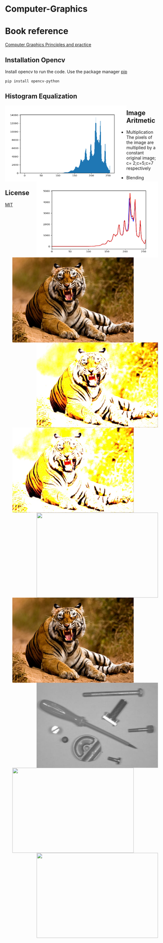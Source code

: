 # Computer-Graphics


# Book reference

[Computer Graphics Principles and practice](https://books.google.com.pe/books?id=-4ngT05gmAQC&printsec=frontcover&redir_esc=y#v=onepage&q&f=false)

## Installation Opencv

 Install opencv to run the code. Use the package manager [pip](https://pip.pypa.io/en/stable/)

```bash
pip install opencv-python
```

## Histogram Equalization
<p align="center">
  <img align="left" width="400" height="250" src="src/Histogram Equalization/h2.png">
  <img align="right" width="400" height="250" src="src/Histogram Equalization/h.png">  
</p>

## Image Aritmetic
- Multiplication
The pixels of the image are multiplied by a constant
original image; c= 2;c=5;c=7 respectively
  <p align="center">
    <img align="left" width="400" height="280" src="src/image%20Aritmetic/mul_4.jpg">
    <img align="right" width="400" height="280" src="src/image%20Aritmetic/Multiplication1.jpg">  
  </p>
  <p align="center">
    <img align="left" width="400" height="280" src="src/image%20Aritmetic/Multiplication2.jpg">
    <img align="right" width="400" height="280" src="src/image%20Aritmetic/Multiplication3.jpg">  
   </p>

- Blending
  <p align="center">
    <img align="left" width="400" height="280" src="src/image%20Aritmetic/mul_4.jpg">
    <img align="right" width="400" height="280" src="src/image%20Aritmetic/sub_11.jpg">  
  </p>
  <p align="center">
    <img align="left" width="400" height="280" src="src/image%20Aritmetic/blending1.jpg">
    <img align="right" width="400" height="280" src="src/image%20Aritmetic/blending.jpg" >  
  </p>

## License
[MIT](https://choosealicense.com/licenses/mit/)






